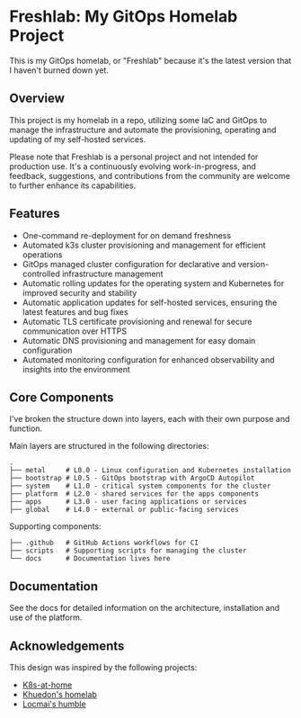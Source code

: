 # Freshlab: My GitOps Homelab Project

This is my GitOps homelab, or "Freshlab" because it's the latest version that I haven't burned down yet.

## Overview

This project is my homelab in a repo, utilizing some IaC and GitOps to manage the infrastructure and automate the provisioning, operating and updating of my self-hosted services.

Please note that Freshlab is a personal project and not intended for production use. It's a continuously evolving work-in-progress, and feedback, suggestions, and contributions from the community are welcome to further enhance its capabilities.

## Features

- One-command re-deployment for on demand freshness
- Automated k3s cluster provisioning and management for efficient operations
- GitOps managed cluster configuration for declarative and version-controlled infrastructure management
- Automatic rolling updates for the operating system and Kubernetes for improved security and stability
- Automatic application updates for self-hosted services, ensuring the latest features and bug fixes
- Automatic TLS certificate provisioning and renewal for secure communication over HTTPS
- Automatic DNS provisioning and management for easy domain configuration
- Automated monitoring configuration for enhanced observability and insights into the environment

## Core Components

I've broken the structure down into layers, each with their own purpose and function.

Main layers are structured in the following directories:

``` shell
.
├── metal     # L0.0 - Linux configuration and Kubernetes installation
├── bootstrap # L0.5 - GitOps bootstrap with ArgoCD Autopilot
├── system    # L1.0 - critical system components for the cluster
├── platform  # L2.0 - shared services for the apps components
├── apps      # L3.0 - user facing applications or services
├── global    # L4.0 - external or public-facing services
```

Supporting components:

``` shell
├── .github   # GitHub Actions workflows for CI
├── scripts   # Supporting scripts for managing the cluster
└── docs      # Documentation lives here
```

## Documentation

See the docs for detailed information on the architecture, installation and use of the platform.

## Acknowledgements

This design was inspired by the following projects:

- [K8s-at-home](https://github.com/k8s-at-home)
- [Khuedon's homelab](https://github.com/khuedoan/homelab)
- [Locmai's humble](https://github.com/locmai/humble)
